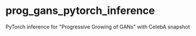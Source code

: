# prog_gans_pytorch_inference
PyTorch inference for "Progressive Growing of GANs" with CelebA snapshot

